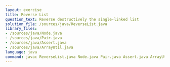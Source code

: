 ```yaml
---
layout: exercise
title: Reverse List
question_text: Reverse destructively the single-linked list
solution_file: /sources/java/ReverseList.java
library_files:
- /sources/java/Node.java
- /sources/java/Pair.java
- /sources/java/Assert.java
- /sources/java/ArrayUtil.java
language: java
command: javac ReverseList.java Node.java Pair.java Assert.java ArrayUtil.java && java ReverseList
---
```

